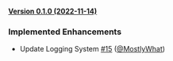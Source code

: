 #### [Version 0.1.0 (2022-11-14)](https://MostlyWhat/Unos-Assistant/releases/tag/0.1.0) 
### Implemented Enhancements 
- Update Logging System [#15](https://MostlyWhat/Unos-Assistant/issues/#15) ([@MostlyWhat](https://github.com/@MostlyWhat))
 
 